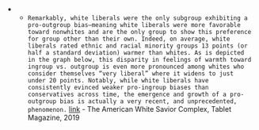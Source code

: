 - - `Remarkably, white liberals were the only subgroup exhibiting a pro-outgroup bias—meaning white liberals were more favorable toward nonwhites and are the only group to show this preference for group other than their own. Indeed, on average, white liberals rated ethnic and racial minority groups 13 points (or half a standard deviation) warmer than whites. As is depicted in the graph below, this disparity in feelings of warmth toward ingroup vs. outgroup is even more pronounced among whites who consider themselves “very liberal” where it widens to just under 20 points. Notably, while white liberals have consistently evinced weaker pro-ingroup biases than conservatives across time, the emergence and growth of a pro-outgroup bias is actually a very recent, and unprecedented, phenomenon.` [link](https://www.tabletmag.com/sections/news/articles/americas-white-saviors) - The American White Savior Complex, Tablet Magazine, 2019